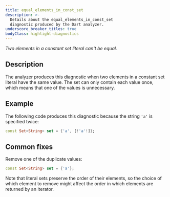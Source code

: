 ```yaml
---
title: equal_elements_in_const_set
description: >-
  Details about the equal_elements_in_const_set
  diagnostic produced by the Dart analyzer.
underscore_breaker_titles: true
bodyClass: highlight-diagnostics
---
```


_Two elements in a constant set literal can't be equal._

## Description

The analyzer produces this diagnostic when two elements in a constant set
literal have the same value. The set can only contain each value once,
which means that one of the values is unnecessary.

## Example

The following code produces this diagnostic because the string `'a'` is
specified twice:

```dart
const Set<String> set = {'a', [!'a'!]};
```

## Common fixes

Remove one of the duplicate values:

```dart
const Set<String> set = {'a'};
```

Note that literal sets preserve the order of their elements, so the choice
of which element to remove might affect the order in which elements are
returned by an iterator.
